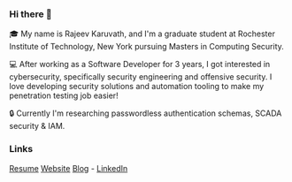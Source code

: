### Hi there 👋


🎓 My name is Rajeev Karuvath, and I'm a graduate student at Rochester Institute of Technology, New York pursuing Masters in Computing Security. 

💻 After working as a Software Developer for 3 years, I got interested in cybersecurity, specifically security engineering and offensive security. I love developing security solutions and automation tooling to make my penetration testing job easier! 

🔒 Currently I'm researching passwordless authentication schemas, SCADA security & IAM. 

### Links

[Resume](https://blog.rajeevkr.me/wp-content/uploads/2018/11/Rajeevs-Resume.pdf) 
[Website](https://rajeevkr.me)
[Blog](https://blog.rajeevkr.me) - 
[LinkedIn](https://www.linkedin.com/in/rajeev-karuvath/)

<!--
**rajeevravindran/rajeevravindran** is a ✨ _special_ ✨ repository because its `README.md` (this file) appears on your GitHub profile.

Here are some ideas to get you started:

- 🔭 I’m currently working on ...
- 🌱 I’m currently learning ...
- 👯 I’m looking to collaborate on ...
- 🤔 I’m looking for help with ...
- 💬 Ask me about ...
- 📫 How to reach me: ...
- 😄 Pronouns: ...
- ⚡ Fun fact: ...
-->
